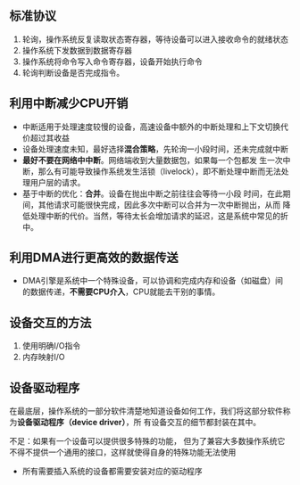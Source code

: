 ## 标准协议

1. 轮询，操作系统反复读取状态寄存器，等待设备可以进入接收命令的就绪状态
2. 操作系统下发数据到数据寄存器
3. 操作系统将命令写入命令寄存器，设备开始执行命令
4. 轮询判断设备是否完成指令。

## 利用中断减少CPU开销

* 中断适用于处理速度较慢的设备，高速设备中额外的中断处理和上下文切换代价超过其收益
* 设备处理速度未知，最好选择**混合策略**，先轮询一小段时间，还未完成就中断
* **最好不要在网络中中断**。网络端收到大量数据包，如果每一个包都发 生一次中断，那么有可能导致操作系统发生活锁（livelock），即不断处理中断而无法处理用户层的请求。
* 基于中断的优化：**合并**。设备在抛出中断之前往往会等待一小段 时间，在此期间，其他请求可能很快完成，因此多次中断可以合并为一次中断抛出，从而 降低处理中断的代价。当然，等待太长会增加请求的延迟，这是系统中常见的折中。

## 利用DMA进行更高效的数据传送

* DMA引擎是系统中一个特殊设备，可以协调和完成内存和设备（如磁盘）间的数据传递，**不需要CPU介入**，CPU就能去干别的事情。

## 设备交互的方法

1. 使用明确I/O指令
2. 内存映射I/O

## 设备驱动程序

在最底层，操作系统的一部分软件清楚地知道设备如何工作，我们将这部分软件称为**设备驱动程序（device driver）**，所 有设备交互的细节都封装在其中。

不足：如果有一个设备可以提供很多特殊的功能， 但为了兼容大多数操作系统它不得不提供一个通用的接口，这样就使得自身的特殊功能无法使用

* 所有需要插入系统的设备都需要安装对应的驱动程序